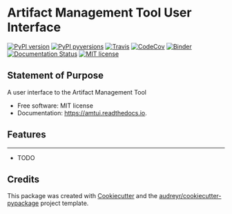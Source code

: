 # Artifact Management Tool User Interface
[![PyPI version](https://img.shields.io/pypi/v/amtool.svg)](https://pypi.python.org/pypi/amtool/)
[![PyPI pyversions](https://img.shields.io/pypi/pyversions/amtool.svg)](https://pypi.python.org/pypi/amtool/)
[![Travis](https://api.travis-ci.org/bellockk/amtool.svg?branch=master)](https://travis-ci.org/bellockk/amtool/)
[![CodeCov](https://codecov.io/gh/bellockk/amtool/branch/master/graph/badge.svg)](https://codecov.io/gh/bellockk/amtool)
[![Binder](https://mybinder.org/badge_logo.svg)](https://mybinder.org/v2/gh/bellockk/amtool/master)
[![Documentation Status](https://readthedocs.org/projects/amtool/badge/?version=latest)](http://amtool.readthedocs.io/?badge=latest)
[![MIT license](https://img.shields.io/badge/License-MIT-blue.svg)](https://lbesson.mit-license.org/)




Statement of Purpose
--------------------

A user interface to the Artifact Management Tool


* Free software: MIT license
* Documentation: https://amtui.readthedocs.io.


## Features
--------

* TODO

## Credits

This package was created with [Cookiecutter](https://github.com/audreyr/cookiecutter) and the [audreyr/cookiecutter-pypackage](https://github.com/audreyr/cookiecutter-pypackage) project template.
